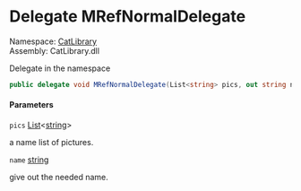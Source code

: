 ﻿# Delegate MRefNormalDelegate

Namespace: [CatLibrary](CatLibrary.md)  
Assembly: CatLibrary.dll  

Delegate in the namespace

```csharp
public delegate void MRefNormalDelegate(List<string> pics, out string name)
```

#### Parameters

`pics` [List](https://learn.microsoft.com/dotnet/api/system.collections.generic.list\-1)<[string](https://learn.microsoft.com/dotnet/api/system.string)\>

a name list of pictures.

`name` [string](https://learn.microsoft.com/dotnet/api/system.string)

give out the needed name.

